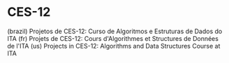 # CES-12

(brazil) Projetos de CES-12: Curso de Algoritmos e Estruturas de Dados do ITA
(fr) Projets de CES-12: Cours d'Algorithmes et Structures de Données de l'ITA
(us) Projects in CES-12: Algorithms and Data Structures Course at ITA
